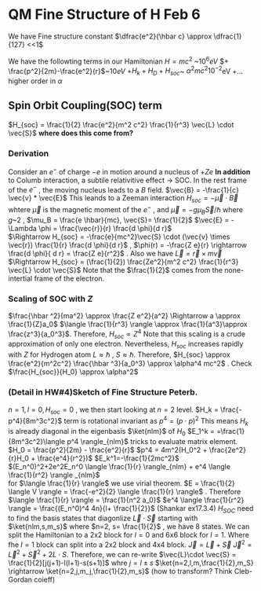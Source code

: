 # QM Fine Structure of H Feb 6
We have Fine structure constant $\dfrac{e^2}{\hbar c} \approx \dfrac{1}{127} <<1$ 

We have the followting terms in our Hamiltonian 
$H = mc^2$ ~$10^6 eV$ 
	$+ \frac{p^2}{2m}-\frac{e^2}{r}$~$10eV$ 
	$+ H_k+ H_D +H_{soc}$~ $\alpha^2 mc^2 10^{-2}$eV
	$+...$ higher order in $\alpha$ 


## Spin Orbit Coupling(SOC) term 
$H_{soc} = \frac{1}{2} \frac{e^2}{m^2 c^2} \frac{1}{r^3} \vec{L} \cdot \vec{S}$ 
__where does this come from?__
### Derivation
Consider an $e^-$ of charge $-e$ in motion around a nucleus of $+Ze$ 
__In addition__ to Columb interaction,  a subtile relativitive effect $\rightarrow$ SOC.
In the rest frame of the $e^-$ , the moving nucleus leads to a $B$ field.
$\vec{B} = -\frac{1}{c} \vec{v}  * \vec{E}$ 
This leands to a Zeeman interaction 
$H_{soc} = - \vec{\mu} \cdot \vec{B}$  whtere $\vec{\mu}$ is the magnetic moment of the $e^-$ , and $\vec{\mu} = -g \mu_B \vec{S}/\hbar$ where $g$~$2$ , $\mu_B = \frac{e \hbar}{mc}, \vec{S}= \frac{1}{2}$ 
$\vec{E} = - \Lambda \phi = \frac{\vec{r}}{r} \frac{d \phi}{d r}$      
$\Rightarrow H_{soc} = -\frac{e}{mc^2}\vec{S} \cdot (\vec{v} \times \vec{r}) \frac{1}{r} \frac{d \phi}{d r}$ , $\phi(r) = -\frac{Z e}{r} \rightarrow \frac{d \phi}{ d r} = \frac{Z e}{r^2}$ . Also we have $\vec{L}= \vec{r} \times m \vec{v}$ 
$\Rightarrow H_{soc} = (\frac{1}{2}) \frac{Ze^2}{m^2 c^2} \frac{1}{r^3} \vec{L} \cdot \vec{S}$ 
Note that the $\frac{1}{2}$ comes from the none-intertial frame of the electron.


### Scaling  of SOC with $Z$ 
$\frac{\hbar ^2}{ma^2} \approx \frac{Z e^2}{a^2} \Rightarrow a \approx \frac{1}{Z}a_0$ 
$\langle \frac{1}{r^3} \rangle \approx \frac{1}{a^3}\approx \frac{z^3}{a_0^3}$. Therefore, $H_{soc} \propto Z^4$ 
Note that this scaling is a crude approximation of only one electron. Nevertheless, $H_{soc}$
increases rapidly with $Z$ 
for Hydrogen atom 
$L \approx \hbar$ , $S \approx \hbar$. Therefore, $H_{soc} \approx \frac{e^2}{m^2c^2} \frac{\hbar ^3}{a_0^3} \approx \alpha^4 mc^2$ . Check $\frac{H_{soc}}{H_0} \approx \alpha^2$ 

### (Detail in HW#4)Sketch of Fine Structure Peterb.
$n=1 , l=0, H_{soc}=0$ , we then start looking at $n=2$ level.
$H_k = \frac{-p^4}{8m^3c^2}$ term is rotational invariant as $p^4 = (p \cdot p)^2$ 
This means $H_k$ is already diagonal in the eigenbasis $\ket{nlm}$ of $H_0$ 
$E_1^k = =\frac{1}{8m^3c^2}\langle p^4 \rangle_{nlm}$ 
tricks to evaluate matrix element.
$H_0 = \frac{p^2}{2m} - \frac{e^2}{r}$ 
$p^4 = 4m^2(H_0^2 + \frac{2e^2}{r}H_0 + \frac{e^4}{r^2})$ 
$E_k^1=-\frac{1}{2mc^2}$ $(E_n^0)^2+2e^2E_n^0 \langle \frac{1}{r} \rangle_{nlm} + e^4 \langle \frac{1}{r^2} \rangle _{nlm}$    
for $\langle \frac{1}{r} \rangle$ we use virial theorem. $E = \frac{1}{2} \langle V \rangle = \frac{-e^2}{2} \langle \frac{1}{r} \rangle$ . Therefore $\langle \frac{1}{r} \rangle = \frac{1}{n^2 a_0}$ 
$e^4 \langle \frac{1}{r^2} \rangle = \frac{(E_n^0)^4 4n}{l+ \frac{1}{2}}$ (Shankar ex17.3.4)
$H_{SOC}$  need to find the basis states that diagonlize $\vec{L} \cdot \vec{S}$ 
starting with $\ket{nlm,s,m_s}$ where $n=2, s= \frac{1}{2}$ , we have 8 states. 
We can split the Hamiltonian to a 2x2 block for $l=0$
and 6x6 block for $l=1$. Where fhe $l=1$ block can split into a 2x2 block and 4x4 block.
$\vec{J} = \vec{L} + \vec{S}$
$\vec{J}^2 =  \vec{L}^2 + \vec{S}^2 + 2 L \cdot S$. Therefore, we can re-write $\vec{L}\cdot \vec{S} = \frac{1}{2}[j(j+1)-l(l+1)-s(s+1)]$ 
whre $j = l \pm s$ 
$\ket{n=2,l,m,\frac{1}{2},m_S} \rightarrow \ket{n=2,j,m_j,\frac{1}{2},m_s}$ (how to transform? Think Cleb-Gordan coieff)









